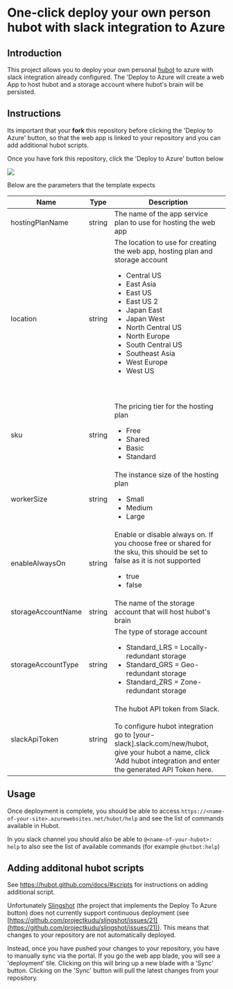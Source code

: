 # One-click deploy your own person hubot with slack integration to Azure

## Introduction

This project allows you to deploy your own personal [hubot](https://hubot.github.com/) to azure with slack  integration already configured. The 'Deploy to Azure will create a web App to host hubot and a storage account where hubot's brain will be persisted. 

## Instructions

Its important that your **fork** this repository before clicking the 'Deploy to Azure' button, so that the web app is linked to your repository and you can add additional hubot scripts.

Once you have fork this repository, click the 'Deploy to Azure' button below

<a href="https://azuredeploy.net/" target="_blank">
    <img src="http://azuredeploy.net/deploybutton.png"/>
</a>

Below are the parameters that the template expects

<table>
    <thead>
        <tr>
            <th>Name</th>
            <th>Type</th>
            <th>Description</th>
        </tr>
    </thead>
    <tbody>
        <tr>
            <td>hostingPlanName</td>
            <td>string</td>
            <td>The name of the app service plan to use for hosting the web app</td>
        </tr>
        <tr>
            <td>location</td>
            <td>string</td>
            <td>
                The location to use for creating the web app, hosting plan and storage account
                <ul>
                    <li>Central US</li>
                    <li>East Asia</li>
                    <li>East US</li>
                    <li>East US 2</li>
                    <li>Japan East</li>
                    <li>Japan West</li>
                    <li>North Central US</li>
                    <li>North Europe</li>
                    <li>South Central US</li>
                    <li>Southeast Asia</li>
                    <li>West Europe</li>
                    <li>West US</li>
                </ul> 
				<br/><br/
				Unfortunately the latest version of storage accounts are not avaliable in the Australian data centres yet.
            </td>
        </tr>
        <tr>
            <td>sku </td>
            <td>string</td>
            <td>
				The pricing tier for the hosting plan
	            <ul>
	                <li>Free</li>
	                <li>Shared</li>
	                <li>Basic</li>
	                <li>Standard</li>
	            </ul>
			</td>
        </tr>
        <tr>
            <td>workerSize</td>
            <td>string</td>
            <td>
				The instance size of the hosting plan
	            <ul>
	                <li>Small</li>
	                <li>Medium</li>
	                <li>Large</li>
	            </ul>
			</td>
        </tr>
        <tr>
            <td>enableAlwaysOn</td>
            <td>string</td>
            <td>
				Enable or disable always on. If you choose free or shared for the sku, this should be set to false as it is not supported
				<ul>
					<li>true</li>
					<li>false</li>
				</ul>
			</td>
        </tr>
        <tr>
            <td>storageAccountName</td>
            <td>string</td>
            <td>The name of the storage account that will host hubot's brain</td>
        </tr>
        <tr>
            <td>storageAccountType</td>
            <td>string</td>
            <td>
				The type of storage account
				<ul>
					<li>Standard_LRS = Locally-redundant storage</li>
					<li>Standard_GRS = Geo-redundant storage</li>
					<li>Standard_ZRS = Zone-redundant storage</li>
				</ul>
			</td>
        </tr>
        <tr>
            <td>slackApiToken</td>
            <td>string</td>
            <td>The hubot API token from Slack. <br/><br/>To configure hubot integration go to [your-slack].slack.com/new/hubot, give your hubot a name, click 'Add hubot integration and enter the generated API Token here.</td>
        </tr>
    </tbody>
</table>

## Usage

Once deployment is complete, you should be able to access `https://<name-of-your-site>.azurewebsites.net/hubot/help` and see the list of commands available in Hubot.

In you slack channel you should also be able to `@<name-of-your-hubot>: help` to also see the list of available commands (for example `@hutbot:help`)

## Adding additonal hubot scripts

See https://hubot.github.com/docs/#scripts for instructions on adding additional script. 

Unfortunately [Slingshot](https://github.com/projectkudu/slingshot) (the project that implements the Deploy To Azure button) does not currently support continuous deployment (see [https://github.com/projectkudu/slingshot/issues/21](https://github.com/projectkudu/slingshot/issues/21)). This means that changes to your repository are not automatically deployed. 

Instead, once you have pushed your changes to your repository, you have to manually sync via the portal. If you go the web app blade, you will see a 'deployment' tile. Clicking on this will bring up a new blade with a 'Sync' button. Clicking on the 'Sync' button will pull the latest changes from your repository.